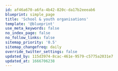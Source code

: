 ```yaml
---
id: af46a670-a6fa-4b42-820c-da17b2eeeab6
blueprint: simple_page
title: 'School & youth organisations'
template: '@blueprint'
use_meta_keywords: false
no_index_page: false
no_follow_links: false
sitemap_priority: '0.5'
sitemap_changefreq: daily
override_twitter_settings: false
updated_by: 115d3974-8cac-461e-9579-c5775a2031e7
updated_at: 1666706238
---
```

